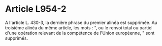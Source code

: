# Article L954-2

A l'article L. 430-3, la dernière phrase du premier alinéa est supprimée. Au troisième alinéa du même article, les mots : ", ou le renvoi total ou partiel d'une opération relevant de la compétence de l'Union européenne, " sont supprimés.
